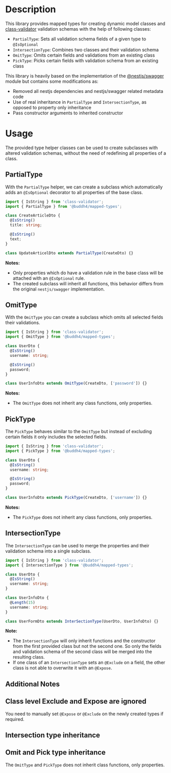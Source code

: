 # Description

This library provides mapped types for creating dynamic model classes and [class-validator](https://github.com/typestack/class-validator) validation schemas with
the help of following classes:

- `PartialType`: Sets all validation schema fields of a given type to `@IsOptional`
- `IntersectionType`: Combines two classes and their validation schema
- `OmitType`: Omits certain fields and validations from an existing class
- `PickType`: Picks certain fields with validation schema from an existing class

This library is heavily based on the implementation of the [@nestjs/swagger](https://github.com/nestjs/swagger)
module but contains some modifications as:

- Removed all nestjs dependencies and nestjs/swagger related metadata code
- Use of real inheritance in `PartialType` and `IntersectionType`, as opposed to property only inheritance
- Pass constructor arguments to inherited constructor

# Usage

The provided type helper classes can be used to create subclasses with altered validation schemas, without the need
of redefining all properties of a class.

## PartialType

With the `PartialType` helper, we can create a subclass which automatically adds an `@IsOptional` decorator to all
properties of the base class.

```typescript
import { IsString } from 'class-validator';
import { PartialType } from '@buddh4/mapped-types';

class CreateArticleDto {
  @IsString()
  title: string;

  @IsString()
  text;
}

class UpdateArticelDto extends PartialType(CreateDto) {}
```

**Notes:**

- Only properties which do have a validation rule in the base class will be attached with an `@IsOptional` rule.
- The created subclass will inherit all functions, this behavior differs from the original `nestjs/swagger` implementation. 

## OmitType

With the `OmitType` you can create a subclass which omits all selected fields their validations.

```typescript
import { IsString } from 'class-validator';
import { OmitType } from '@buddh4/mapped-types';

class UserDto {
  @IsString()
  username: string;

  @IsString()
  password;
}

class UserInfoDto extends OmitType(CreateDto, ['password']) {}
```

**Notes:**

- The `OmitType` does not inherit any class functions, only properties.

## PickType

The `PickType` behaves similar to the `OmitType` but instead of excluding certain fields it only includes the selected
fields.

```typescript
import { IsString } from 'class-validator';
import { PickType } from '@buddh4/mapped-types';

class UserDto {
  @IsString()
  username: string;

  @IsString()
  password;
}

class UserInfoDto extends PickType(CreateDto, ['username']) {}
```

**Notes:**

- The `PickType` does not inherit any class functions, only properties.

## IntersectionType

The `IntersectionType` can be used to merge the properties and their validation schema into a single subclass.

```typescript
import { IsString } from 'class-validator';
import { IntersectionType } from '@buddh4/mapped-types';

class UserDto {
  @IsString()
  username: string;
}

class UserInfoDto {
  @Length(15)
  username: string;
}

class UserFormDto extends InterSectionType(UserDto, UserInfoDto) {}
```

**Note:**

- The `IntersectionType` will only inherit functions and the constructor from the first provided class but not the
second one. So only the fields and validation schema of the second class will be merged into the resulting class.
- If one class of an `IntersectionType` sets an `@Exclude` on a field, the other class is not able to overwrite
it with an `@Expose`.


## Additional Notes

## Class level Exclude and Expose are ignored

You need to manually set `@Expose` or `@Exclude` on the newly created types if required.

## Intersection type inheritance



## Omit and Pick type inheritance

The `OmitType` and `PickType` does not inherit class functions, only properties.
